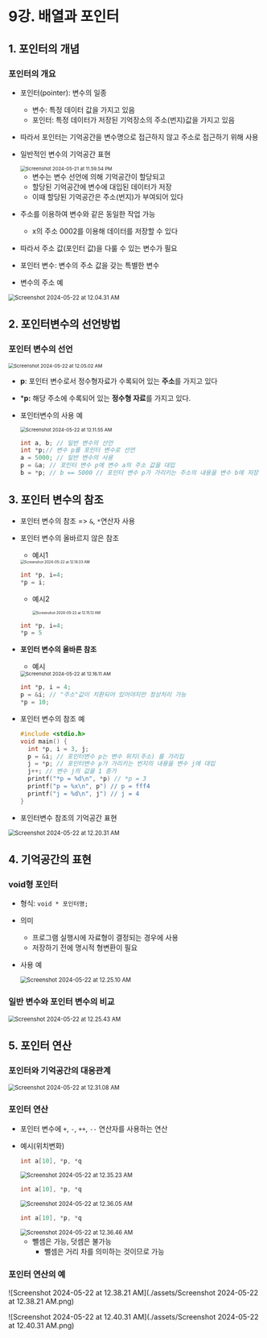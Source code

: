# 9강. 배열과 포인터

## 1. 포인터의 개념

### 포인터의 개요

- 포인터(pointer): 변수의 일종

  - 변수: 특정 데이터 값을 가지고 있음
  - 포인터: 특정 데이터가 저장된 기억장소의 주소(번지)값을 가지고 있음

- 따라서 포인터는 기억공간을 변수명으로 접근하지 않고 주소로 접근하기 위해 사용

- 일반적인 변수의 기억공간 표현

  <img src="./assets/Screenshot 2024-05-21 at 11.59.54 PM.png" alt="Screenshot 2024-05-21 at 11.59.54 PM" style="zoom:67%;" />

  - 변수는 변수 선언에 의해 기억공간이 할당되고
  - 할당된 기억공간에 변수에 대입된 데이터가 저장
  - 이때 할당된 기억공간은 주소(번지)가 부여되어 있다

- 주소를 이용하여 변수와 같은 동일한 작업 가능

  - x의 주소 0002를 이용해 데이터를 저장할 수 있다

- 따라서 주소 값(포인터 값)을 다룰 수 있는 변수가 필요

- 포인터 변수: 변수의 주소 값을 갖는 특별한 변수

- 변수의 주소 예

<img src="./assets/Screenshot 2024-05-22 at 12.04.31 AM.png" alt="Screenshot 2024-05-22 at 12.04.31 AM" style="zoom:80%;" />



## 2. 포인터변수의 선언방법

### 포인터 변수의 선언

<img src="./assets/Screenshot 2024-05-22 at 12.05.02 AM.png" alt="Screenshot 2024-05-22 at 12.05.02 AM" style="zoom:67%;" />

- **p**: 포인터 변수로서 정수형자료가 수록되어 있는 **주소**를 가지고 있다
- ***p:** 해당 주소에 수록되어 있는 **정수형 자료**를 가지고 있다.

- 포인터변수의 사용 예

  <img src="./assets/Screenshot 2024-05-22 at 12.11.55 AM.png" alt="Screenshot 2024-05-22 at 12.11.55 AM" style="zoom:67%;" />

  ```c
  int a, b; // 일반 변수의 선언
  int *p;// 변수 p를 포인터 변수로 선언
  a = 5000; // 일반 변수의 사용
  p = &a; // 포인터 변수 p에 변수 a의 주소 값을 대입
  b = *p; // b == 5000 // 포인터 변수 p가 가리키는 주소의 내용을 변수 b에 저장
  ```



## 3. 포인터 변수의 참조

- 포인터 변수의 참조 => `&`, `*`연산자 사용

- 포인터 변수의 올바르지 않은 참조

  - 예시1 

  <img src="./assets/Screenshot 2024-05-22 at 12.14.03 AM.png" alt="Screenshot 2024-05-22 at 12.14.03 AM" style="zoom:50%;" />

  ```c
  int *p, i=4;
  *p = i;
  ```

  - 예시2

    <img src="./assets/Screenshot 2024-05-22 at 12.15.12 AM.png" alt="Screenshot 2024-05-22 at 12.15.12 AM" style="zoom:50%;" />

  ```c
  int *p, i=4;
  *p = 5
  ```

- **포인터 변수의 올바른 참조**

  - 예시 

  <img src="./assets/Screenshot 2024-05-22 at 12.16.11 AM.png" alt="Screenshot 2024-05-22 at 12.16.11 AM" style="zoom:67%;" />

  ```c
  int *p, i = 4;
  p = &i; // "주소"값이 치환되어 있어야지만 정상처리 가능
  *p = 10;
  ```

- 포인터 변수의 참조 예

  ```c
  #include <stdio.h>
  void main() {
    int *p, i = 3, j;
    p = &i; // 포인터변수 p는 변수 위치(주소) 를 가리킴
    j = *p; // 포인터변수 p가 가리키는 번지의 내용을 변수 j에 대입
    j++; // 변수 j의 값을 1 증가
    printf("*p = %d\n", *p) // *p = 3
    printf("p = %x\n", p") // p = fff4
    printf("j = %d\n", j") // j = 4
  }
  ```

- 포인터변수 참조의 기억공간 표현 

<img src="./assets/Screenshot 2024-05-22 at 12.20.31 AM.png" alt="Screenshot 2024-05-22 at 12.20.31 AM" style="zoom:80%;" />



## 4. 기억공간의 표현

### void형 포인터

- 형식: `void * 포인터명;`
- 의미
  - 프로그램 실행시에 자료형이 결정되는 경우에 사용
  - 저장하기 전에 명시적 형변환이 필요

- 사용 예

  <img src="./assets/Screenshot 2024-05-22 at 12.25.10 AM.png" alt="Screenshot 2024-05-22 at 12.25.10 AM" style="zoom:80%;" />



### 일반 변수와 포인터 변수의 비교

<img src="./assets/Screenshot 2024-05-22 at 12.25.43 AM.png" alt="Screenshot 2024-05-22 at 12.25.43 AM" style="zoom:80%;" />



## 5. 포인터 연산

### 포인터와 기억공간의 대응관계

<img src="./assets/Screenshot 2024-05-22 at 12.31.08 AM.png" alt="Screenshot 2024-05-22 at 12.31.08 AM" style="zoom:80%;" />



### 포인터 연산

- 포인터 변수에 `+`, `-`, `++`, `--` 연산자를 사용하는 연산

- 예시(위치변화)

  ```c
  int a[10], *p, *q
  ```

  <img src="./assets/Screenshot 2024-05-22 at 12.35.23 AM.png" alt="Screenshot 2024-05-22 at 12.35.23 AM" style="zoom:80%;" />

  ```c
  int a[10], *p, *q
  ```

  <img src="./assets/Screenshot 2024-05-22 at 12.36.05 AM.png" alt="Screenshot 2024-05-22 at 12.36.05 AM" style="zoom:80%;" />

  ```c
  int a[10], *p, *q
  ```

  <img src="./assets/Screenshot 2024-05-22 at 12.36.46 AM.png" alt="Screenshot 2024-05-22 at 12.36.46 AM" style="zoom:80%;" />

  - 뺄셈은 가능, 덧셈은 불가능
    - 뺄셈은 거리 차를 의미하는 것이므로 가능



### 포인터 연산의 예

![Screenshot 2024-05-22 at 12.38.21 AM](./assets/Screenshot 2024-05-22 at 12.38.21 AM.png)



![Screenshot 2024-05-22 at 12.40.31 AM](./assets/Screenshot 2024-05-22 at 12.40.31 AM.png)

